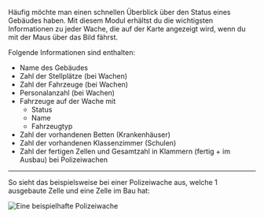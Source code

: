 Häufig möchte man einen schnellen Überblick über den Status eines Gebäudes haben.
Mit diesem Modul erhältst du die wichtigsten Informationen zu jeder Wache, die auf der Karte angezeigt wird,
 wenn du mit der Maus über das Bild fährst.

Folgende Informationen sind enthalten:

* Name des Gebäudes
* Zahl der Stellplätze (bei Wachen)
* Zahl der Fahrzeuge (bei Wachen)
* Personalanzahl (bei Wachen)
* Fahrzeuge auf der Wache mit
    * Status
    * Name
    * Fahrzeugtyp
* Zahl der vorhandenen Betten (Krankenhäuser)
* Zahl der vorhandenen Klassenzimmer (Schulen)
* Zahl der fertigen Zellen und Gesamtzahl in Klammern (fertig + im Ausbau) bei Polizeiwachen

***

So sieht das beispielsweise bei einer Polizeiwache aus, welche 1 ausgebaute Zelle und eine Zelle im Bau hat:

![Eine beispielhafte Polizeiwache](./polizei.png)
